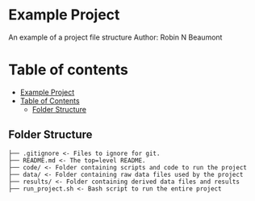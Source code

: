 # Example Project
An example of a project file structure
Author: Robin N Beaumont

# Table of contents
- [Example Project](#Example-Project)
- [Table of Contents](#Table-of-contents)
  - [Folder Structure](#folder-structure)

## Folder Structure
```
├── .gitignore <- Files to ignore for git.
├── README.md <- The top=level README.
├── code/ <- Folder containing scripts and code to run the project
├── data/ <- Folder containing raw data files used by the project
├── results/ <- Folder containing derived data files and results
├── run_project.sh <- Bash script to run the entire project
```
